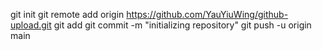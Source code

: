 git init
git remote add origin https://github.com/YauYiuWing/github-upload.git
git add
git commit -m "initializing repository"
git push -u origin main
